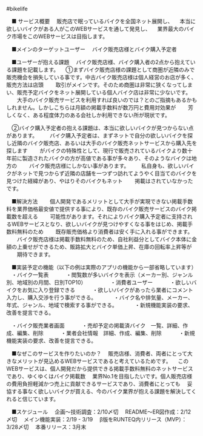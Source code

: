 #bikelife

　■ サービス概要
　販売店で眠っているバイクを全国ネット展開し、
　本当に欲しいバイクがある人がこのWEBサービスを通して発見し、
　業界最大のバイク市場をこのWEBサービスは目指します。

　■メインのターゲットユーザー
　バイク販売店様とバイク購入予定者

　■ユーザーが抱える課題
　バイク販売店様、バイク購入者の2点から抱えている課題を記載します。
　①まずバイク販売店様の課題として商圏が近隣のみで販売機会を損失している事です。中古バイク販売店様は個人経営のお店が多く、販売方法は店頭
　　取引がメインです。そのため商圏は非常に狭くなってしまい、販売予定バイクをネット展開している個人バイク店は非常に少ないです。
　　大手のバイク販売サービスを利用すれば良いのでは？とのご指摘もあるかもしれません。しかしこちらは月額の掲載手数料が数万円と費用対効果が
　　芳しくなく、ある程度体力のある会社しか利用できない所が現状です。

　②バイク購入予定者の抱える課題は、本当に欲しいバイクが見つからない点があります。
　　バイク購入予定者は、まずネットで自分の欲しいバイクを探し近隣のバイク販売店、あるいは大手のバイク販売ネットサービスから購入先を探します
　　がバイクの特殊性として、現行で販売されているバイクより数十年前に製造されたバイクの方が高値である事が多々あり、そのようなバイクは地方の
　　バイク販売店様にしかない事があります。
　　私自身も、欲しいバイクがネットで見つからず近隣の店舗を一つずつ訪れてようやく目当てのバイクを見つけた経緯があり、やはりそのバイクもネット
　　掲載はされていなかったです。

　■解決方法
　　個人開発であるメリットとして大手が実現できない掲載手数料を業界価格最安値で提供する事により、既存のバイク販売サービスのバイク掲載数を超える
　　可能性があります。それによりバイク購入予定者に支持されるWEBサービスとなり、欲しいバイクが見つけやすくなる事をはじめ、掲載手数料無料のため
　　既存販売価格より消費者は安く手に入れる事ができます。
　　バイク販売店様は掲載手数料無料のため、自社利益分としてバイク本体に金額の上乗せができるため、販路拡大とバイク単価上昇、在庫の回転率上昇等が
　　期待できます。

　■実装予定の機能（以下の例は実際のアプリの機能から一部省略しています）
　・バイク一覧表
　　　・閲覧数が多いバイクを表示（メーカー別、ジャンル別、地域別の月間、日別TOP10）
　　　
　・消費者ユーザー
　　　・欲しいバイクをお気に入り登録できる
　　　・欲しいバイクがあったら業者にコメント入力し、購入交渉を行う事ができる。
　　　・バイク名や排気量、メーカー、年式、ジャンル、地域で検索する事ができる。
　　　・新規機能実装の要求、改善を提言できる。

　・バイク販売業者画面
　　　・売却予定の掲載済バイク　一覧、詳細、作成、編集、削除
　　　・業者会社情報　詳細、作成、編集、削除
　　　・新規機能実装の要求、改善を提言できる。

　■なぜこのサービスを作りたいのか？
　販売店様、消費者、両者にとって大きなメリットが見込めるWEBサービスであると考えているためです。
　このWEBサービスは、個人開発だから提供できる掲載手数料無料のネットサービスであり、ゆくゆくはバイク掲載数
　業界No.1を目指したいです。個人販売店様の費用負担軽減かつ売上に貢献できるサービスであり、消費者にとっても
　妥協する事なく欲しいバイクが買える、今のバイク業界が抱える課題を解決してくれると信じています。
　

　■スケジュール
　企画〜技術調査：2/10〆切
　README〜ER図作成：2/12 〆切
　メイン機能実装：2/19 - 3/19
　β版をRUNTEQ内リリース（MVP）：3/28〆切
　本番リリース：3月末